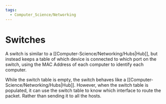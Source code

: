 ```yaml
---
tags:
  - Computer_Science/Networking
---
```

# Switches

A switch is similar to a [[Computer-Science/Networking/Hubs|Hub]], but instead keeps a table of which device is connected to which port on the switch, using the MAC Address of each computer to identify each computer.

While the switch table is empty, the switch behaves like a [[Computer-Science/Networking/Hubs|Hub]]. However, when the switch table is populated, it can use the switch table to know which interface to route the packet. Rather than sending it to all the hosts.